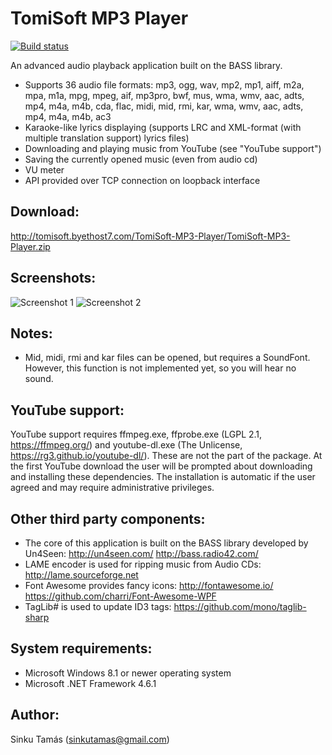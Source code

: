 TomiSoft MP3 Player
===================

[![Build status](https://ci.appveyor.com/api/projects/status/9yv8gg2qf1c80g2d?svg=true)](https://ci.appveyor.com/project/std66/tomisoft-mp3-player)

An advanced audio playback application built on the BASS library.
  - Supports 36 audio file formats: mp3, ogg, wav, mp2, mp1, aiff, m2a, mpa, m1a, mpg, mpeg, aif, mp3pro, bwf, mus, wma, wmv, aac, adts, mp4, m4a, m4b, cda, flac, midi, mid, rmi, kar, wma, wmv, aac, adts, mp4, m4a, m4b, ac3
  - Karaoke-like lyrics displaying (supports LRC and XML-format (with multiple translation support) lyrics files)
  - Downloading and playing music from YouTube (see "YouTube support")
  - Saving the currently opened music (even from audio cd)
  - VU meter
  - API provided over TCP connection on loopback interface

Download:
---------
http://tomisoft.byethost7.com/TomiSoft-MP3-Player/TomiSoft-MP3-Player.zip

Screenshots:
------------
![Screenshot 1](https://github.com/std66/TomiSoft-MP3-Player/raw/master/Screenshots/Screen1.png "Main screen")
![Screenshot 2](https://github.com/std66/TomiSoft-MP3-Player/raw/master/Screenshots/Screen2.png "Playlist")
  
Notes:
------
  - Mid, midi, rmi and kar files can be opened, but requires a SoundFont. However, this function is not implemented yet, so you will hear no sound.

YouTube support:
----------------
YouTube support requires ffmpeg.exe, ffprobe.exe (LGPL 2.1, https://ffmpeg.org/) and youtube-dl.exe (The Unlicense, https://rg3.github.io/youtube-dl/). These are not the part of the package. At the first YouTube download the user will be prompted about downloading and installing these dependencies. The installation is automatic if the user agreed and may require administrative privileges.

Other third party components:
-----------------------------
  - The core of this application is built on the BASS library developed by Un4Seen: http://un4seen.com/ http://bass.radio42.com/
  - LAME encoder is used for ripping music from Audio CDs: http://lame.sourceforge.net
  - Font Awesome provides fancy icons: http://fontawesome.io/ https://github.com/charri/Font-Awesome-WPF
  - TagLib# is used to update ID3 tags: https://github.com/mono/taglib-sharp

System requirements:
--------------------
  - Microsoft Windows 8.1 or newer operating system
  - Microsoft .NET Framework 4.6.1
  
Author:
-------
Sinku Tamás (sinkutamas@gmail.com)
